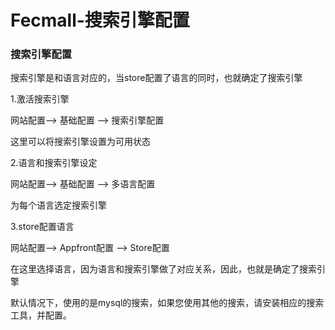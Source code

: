 Fecmall-搜索引擎配置
============


### 搜索引擎配置

搜索引擎是和语言对应的，当store配置了语言的同时，也就确定了搜索引擎


1.激活搜索引擎

网站配置--> 基础配置 --> 搜索引擎配置

这里可以将搜索引擎设置为可用状态

2.语言和搜索引擎设定

网站配置--> 基础配置 --> 多语言配置

为每个语言选定搜索引擎

3.store配置语言

网站配置--> Appfront配置 --> Store配置

在这里选择语言，因为语言和搜索引擎做了对应关系，因此，也就是确定了搜索引擎


默认情况下，使用的是mysql的搜索，如果您使用其他的搜索，请安装相应的搜索工具，并配置。




























